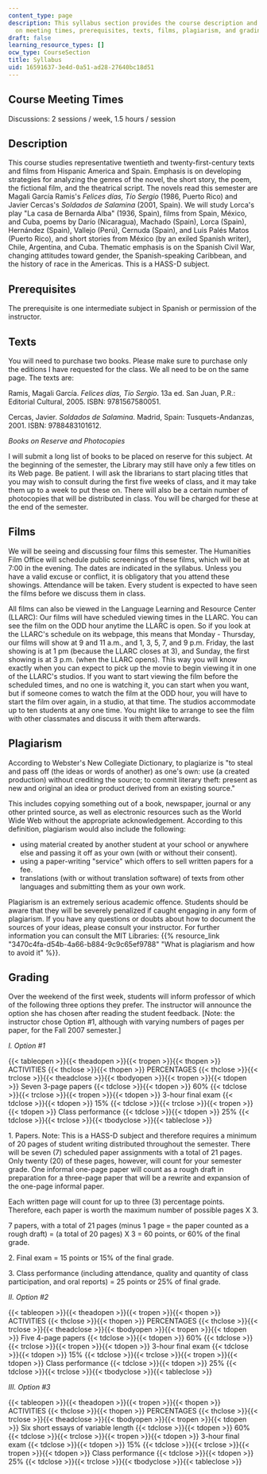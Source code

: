 ```yaml
---
content_type: page
description: This syllabus section provides the course description and information
  on meeting times, prerequisites, texts, films, plagiarism, and grading.
draft: false
learning_resource_types: []
ocw_type: CourseSection
title: Syllabus
uid: 16591637-3e4d-0a51-ad28-27640bc18d51
---
```

## Course Meeting Times

Discussions: 2 sessions / week, 1.5 hours / session

## Description

This course studies representative twentieth and twenty-first-century texts and films from Hispanic America and Spain. Emphasis is on developing strategies for analyzing the genres of the novel, the short story, the poem, the fictional film, and the theatrical script. The novels read this semester are Magali García Ramis's *Felices días, Tío Sergio* (1986, Puerto Rico) and Javier Cercas's *Soldados de Salamina* (2001, Spain). We will study Lorca's play "La casa de Bernarda Alba" (1936, Spain), films from Spain, México, and Cuba, poems by Darío (Nicaragua), Machado (Spain), Lorca (Spain), Hernández (Spain), Vallejo (Perú), Cernuda (Spain), and Luis Palés Matos (Puerto Rico), and short stories from México (by an exiled Spanish writer), Chile, Argentina, and Cuba. Thematic emphasis is on the Spanish Civil War, changing attitudes toward gender, the Spanish-speaking Caribbean, and the history of race in the Americas. This is a HASS-D subject.

## Prerequisites

The prerequisite is one intermediate subject in Spanish or permission of the instructor.

## Texts

You will need to purchase two books. Please make sure to purchase only the editions I have requested for the class. We all need to be on the same page. The texts are:

Ramis, Magali García. *Felices días, Tío Sergio*. 13a ed. San Juan, P.R.: Editorial Cultural, 2005. ISBN: 9781567580051.

Cercas, Javier. *Soldados de Salamina*. Madrid, Spain: Tusquets-Andanzas, 2001. ISBN: 9788483101612.

*Books on Reserve and Photocopies*

I will submit a long list of books to be placed on reserve for this subject. At the beginning of the semester, the Library may still have only a few titles on its Web page. Be patient. I will ask the librarians to start placing titles that you may wish to consult during the first five weeks of class, and it may take them up to a week to put these on. There will also be a certain number of photocopies that will be distributed in class. You will be charged for these at the end of the semester.

## Films

We will be seeing and discussing four films this semester. The Humanities Film Office will schedule public screenings of these films, which will be at 7:00 in the evening. The dates are indicated in the syllabus. Unless you have a valid excuse or conflict, it is obligatory that you attend these showings. Attendance will be taken. Every student is expected to have seen the films before we discuss them in class.

All films can also be viewed in the Language Learning and Resource Center (LLARC): Our films will have scheduled viewing times in the LLARC. You can see the film on the ODD hour anytime the LLARC is open. So if you look at the LLARC's schedule on its webpage, this means that Monday - Thursday, our films will show at 9 and 11 a.m., and 1, 3, 5, 7, and 9 p.m. Friday, the last showing is at 1 pm (because the LLARC closes at 3), and Sunday, the first showing is at 3 p.m. (when the LLARC opens). This way you will know exactly when you can expect to pick up the movie to begin viewing it in one of the LLARC's studios. If you want to start viewing the film before the scheduled times, and no one is watching it, you can start when you want, but if someone comes to watch the film at the ODD hour, you will have to start the film over again, in a studio, at that time. The studios accommodate up to ten students at any one time. You might like to arrange to see the film with other classmates and discuss it with them afterwards.

## Plagiarism

According to Webster's New Collegiate Dictionary, to plagiarize is "to steal and pass off (the ideas or words of another) as one's own: use (a created production) without crediting the source; to commit literary theft: present as new and original an idea or product derived from an existing source."

This includes copying something out of a book, newspaper, journal or any other printed source, as well as electronic resources such as the World Wide Web without the appropriate acknowledgement. According to this definition, plagiarism would also include the following:

- using material created by another student at your school or anywhere else and passing it off as your own (with or without their consent).
- using a paper-writing "service" which offers to sell written papers for a fee.
- translations (with or without translation software) of texts from other languages and submitting them as your own work.

Plagiarism is an extremely serious academic offence. Students should be aware that they will be severely penalized if caught engaging in any form of plagiarism. If you have any questions or doubts about how to document the sources of your ideas, please consult your instructor. For further information you can consult the MIT Libraries: {{% resource_link "3470c4fa-d54b-4a66-b884-9c9c65ef9788" "What is plagiarism and how to avoid it" %}}.

## Grading

Over the weekend of the first week, students will inform professor of which of the following three options they prefer. The instructor will announce the option she has chosen after reading the student feedback. \[Note: the instructor chose Option #1, although with varying numbers of pages per paper, for the Fall 2007 semester.\]

*I. Option #1*

{{< tableopen >}}{{< theadopen >}}{{< tropen >}}{{< thopen >}}
ACTIVITIES
{{< thclose >}}{{< thopen >}}
PERCENTAGES
{{< thclose >}}{{< trclose >}}{{< theadclose >}}{{< tbodyopen >}}{{< tropen >}}{{< tdopen >}}
Seven 3-page papers
{{< tdclose >}}{{< tdopen >}}
60%
{{< tdclose >}}{{< trclose >}}{{< tropen >}}{{< tdopen >}}
3-hour final exam
{{< tdclose >}}{{< tdopen >}}
15%
{{< tdclose >}}{{< trclose >}}{{< tropen >}}{{< tdopen >}}
Class performance
{{< tdclose >}}{{< tdopen >}}
25%
{{< tdclose >}}{{< trclose >}}{{< tbodyclose >}}{{< tableclose >}}

1\. Papers. Note: This is a HASS-D subject and therefore requires a minimum of 20 pages of student writing distributed throughout the semester. There will be seven (7) scheduled paper assignments with a total of 21 pages. Only twenty (20) of these pages, however, will count for your semester grade. One informal one-page paper will count as a rough draft in preparation for a three-page paper that will be a rewrite and expansion of the one-page informal paper.

Each written page will count for up to three (3) percentage points. Therefore, each paper is worth the maximum number of possible pages X 3.

7 papers, with a total of 21 pages (minus 1 page = the paper counted as a rough draft) = (a total of 20 pages) X 3 = 60 points, or 60% of the final grade.

2\. Final exam = 15 points or 15% of the final grade.

3\. Class performance (including attendance, quality and quantity of class participation, and oral reports) = 25 points or 25% of final grade.

*II. Option #2*

{{< tableopen >}}{{< theadopen >}}{{< tropen >}}{{< thopen >}}
ACTIVITIES
{{< thclose >}}{{< thopen >}}
PERCENTAGES
{{< thclose >}}{{< trclose >}}{{< theadclose >}}{{< tbodyopen >}}{{< tropen >}}{{< tdopen >}}
Five 4-page papers
{{< tdclose >}}{{< tdopen >}}
60%
{{< tdclose >}}{{< trclose >}}{{< tropen >}}{{< tdopen >}}
3-hour final exam
{{< tdclose >}}{{< tdopen >}}
15%
{{< tdclose >}}{{< trclose >}}{{< tropen >}}{{< tdopen >}}
Class performance
{{< tdclose >}}{{< tdopen >}}
25%
{{< tdclose >}}{{< trclose >}}{{< tbodyclose >}}{{< tableclose >}}

*III. Option #3*

{{< tableopen >}}{{< theadopen >}}{{< tropen >}}{{< thopen >}}
ACTIVITIES
{{< thclose >}}{{< thopen >}}
PERCENTAGES
{{< thclose >}}{{< trclose >}}{{< theadclose >}}{{< tbodyopen >}}{{< tropen >}}{{< tdopen >}}
Six short essays of variable length
{{< tdclose >}}{{< tdopen >}}
60%
{{< tdclose >}}{{< trclose >}}{{< tropen >}}{{< tdopen >}}
3-hour final exam
{{< tdclose >}}{{< tdopen >}}
15%
{{< tdclose >}}{{< trclose >}}{{< tropen >}}{{< tdopen >}}
Class performance
{{< tdclose >}}{{< tdopen >}}
25%
{{< tdclose >}}{{< trclose >}}{{< tbodyclose >}}{{< tableclose >}}
